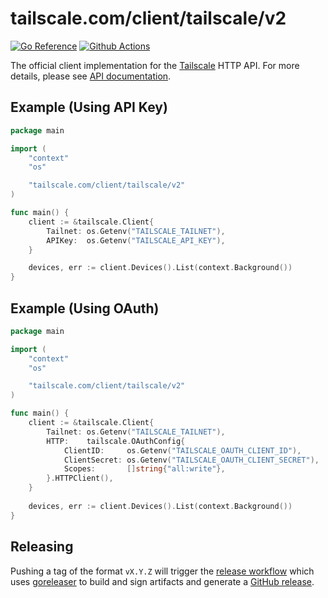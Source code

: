 # tailscale.com/client/tailscale/v2

[![Go Reference](https://pkg.go.dev/badge/tailscale.com/client/tailscale/v2.svg)](https://pkg.go.dev/tailscale.com/client/tailscale/v2)
[![Github Actions](https://github.com/tailscale/tailscale-client-go-v2/actions/workflows/ci.yml/badge.svg?branch=main)](https://github.com/tailscale/tailscale-client-go-v2/actions/workflows/ci.yml)

The official client implementation for the [Tailscale](https://tailscale.com) HTTP API.
For more details, please see [API documentation](https://tailscale.com/api).

## Example (Using API Key)

```go
package main

import (
	"context"
	"os"

	"tailscale.com/client/tailscale/v2"
)

func main() {
	client := &tailscale.Client{
		Tailnet: os.Getenv("TAILSCALE_TAILNET"),
		APIKey:  os.Getenv("TAILSCALE_API_KEY"),
	}

	devices, err := client.Devices().List(context.Background())
}
```

## Example (Using OAuth)

```go
package main

import (
	"context"
	"os"

	"tailscale.com/client/tailscale/v2"
)

func main() {
	client := &tailscale.Client{
		Tailnet: os.Getenv("TAILSCALE_TAILNET"),
		HTTP:    tailscale.OAuthConfig{
			ClientID:     os.Getenv("TAILSCALE_OAUTH_CLIENT_ID"),
			ClientSecret: os.Getenv("TAILSCALE_OAUTH_CLIENT_SECRET"),
			Scopes:       []string{"all:write"},
		}.HTTPClient(),
	}
	
	devices, err := client.Devices().List(context.Background())
}
```

## Releasing

Pushing a tag of the format `vX.Y.Z` will trigger the [release workflow](./.github/workflows/release.yml) which uses
[goreleaser](https://github.com/goreleaser/goreleaser) to build and sign artifacts and generate a
[GitHub release](https://github.com/tailscale/tailscale-go-client-v2/releases).
